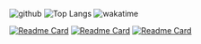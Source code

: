 ![github](https://github-readme-stats.vercel.app/api?username=iplanc&count_private=true&show_icons=true&include_all_commits=true&hide_border=true&line_height=20&theme=tokyonight)
![Top Langs](https://github-readme-stats.vercel.app/api/top-langs/?username=iplanc&langs_count=6&layout=compact&hide_border=true&theme=tokyonight)
![wakatime](https://github-readme-stats.vercel.app/api/wakatime?username=PlanC&layout=compact&hide_border=true&theme=tokyonight)

[![Readme Card](https://github-readme-stats.vercel.app/api/pin/?username=iplanc&repo=nixie_clock&hide_border=true&theme=tokyonight)](https://github.com/iplanc/nixie_clock)
[![Readme Card](https://github-readme-stats.vercel.app/api/pin/?username=iplanc&repo=flange-preview&hide_border=true&theme=tokyonight)](https://github.com/iplanc/flange-preview)
[![Readme Card](https://github-readme-stats.vercel.app/api/pin/?username=mcthesw&repo=game-save-manager&hide_border=true&theme=tokyonight)](https://github.com/mcthesw/game-save-manager)

